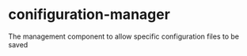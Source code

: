 # conifiguration-manager
The management component to allow specific configuration files to be saved
